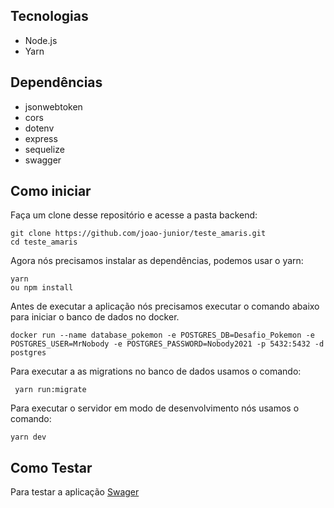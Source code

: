 ## Tecnologias

- Node.js
- Yarn
## Dependências

- jsonwebtoken
- cors
- dotenv
- express
- sequelize
- swagger
## Como iniciar

Faça um clone desse repositório e acesse a pasta backend:

    git clone https://github.com/joao-junior/teste_amaris.git
    cd teste_amaris

Agora nós precisamos instalar as dependências, podemos usar o yarn:

    yarn
    ou npm install

Antes de executar a aplicação nós precisamos executar o comando abaixo para iniciar o banco de dados no docker.

    docker run --name database_pokemon -e POSTGRES_DB=Desafio_Pokemon -e POSTGRES_USER=MrNobody -e POSTGRES_PASSWORD=Nobody2021 -p 5432:5432 -d postgres

Para executar a as migrations no banco de dados usamos o comando:

     yarn run:migrate

Para executar o servidor em modo de desenvolvimento nós usamos o comando:

    yarn dev

## Como Testar

Para testar a aplicação [Swager](http://localhost:3333/api-docs)
